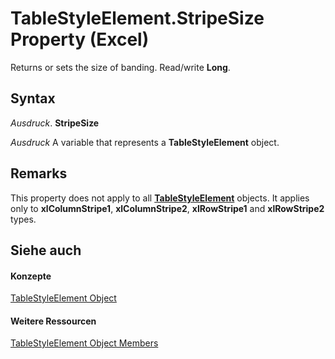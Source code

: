 
# TableStyleElement.StripeSize Property (Excel)

Returns or sets the size of banding. Read/write  **Long**.


## Syntax

 _Ausdruck_. **StripeSize**

 _Ausdruck_ A variable that represents a **TableStyleElement** object.


## Remarks

This property does not apply to all  **[TableStyleElement](a8fc24e5-45bf-3361-edfe-4762f944eef5.md)** objects. It applies only to **xlColumnStripe1**, **xlColumnStripe2**, **xlRowStripe1** and **xlRowStripe2** types.


## Siehe auch


#### Konzepte


[TableStyleElement Object](a8fc24e5-45bf-3361-edfe-4762f944eef5.md)
#### Weitere Ressourcen


[TableStyleElement Object Members](http://msdn.microsoft.com/library/d89ee8b0-31a6-ea36-170f-57eab90eb712%28Office.15%29.aspx)